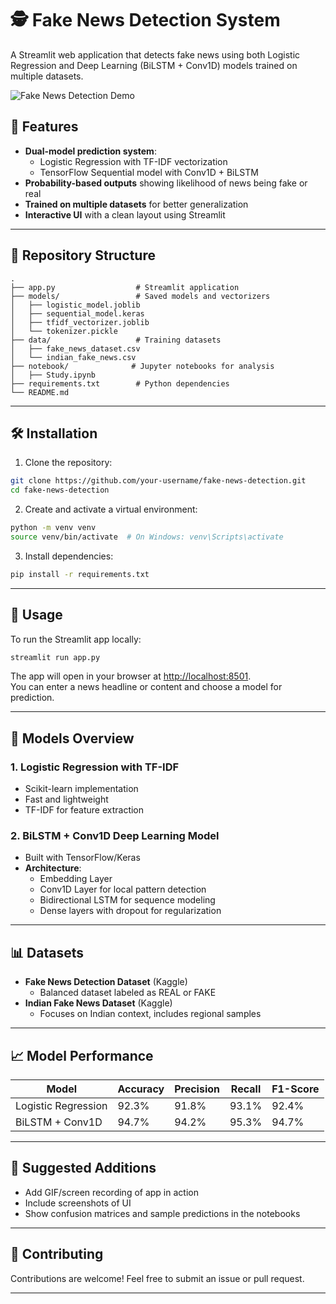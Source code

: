﻿# 🕵️ Fake News Detection System

A Streamlit web application that detects fake news using both Logistic Regression and Deep Learning (BiLSTM + Conv1D) models trained on multiple datasets.

![Fake News Detection Demo](https://media.giphy.com/media/v1.Y2lkPWVjZjA1ZTQ3cnplcHM3aDBwZW00bDR2ZGZjM3NsOHBod3U2M2s0OXZybzM5NHhuaCZlcD12MV9naWZzX3JlbGF0ZWQmY3Q9Zw/fSplBjxrvJAnP1W26q/giphy.gif) 

## 📌 Features

- **Dual-model prediction system**:
  - Logistic Regression with TF-IDF vectorization
  - TensorFlow Sequential model with Conv1D + BiLSTM
- **Probability-based outputs** showing likelihood of news being fake or real
- **Trained on multiple datasets** for better generalization
- **Interactive UI** with a clean layout using Streamlit

---

## 📂 Repository Structure

```
.
├── app.py                  # Streamlit application
├── models/                 # Saved models and vectorizers
│   ├── logistic_model.joblib
│   ├── sequential_model.keras
│   ├── tfidf_vectorizer.joblib
│   └── tokenizer.pickle
├── data/                   # Training datasets
│   ├── fake_news_dataset.csv
│   └── indian_fake_news.csv
├── notebook/              # Jupyter notebooks for analysis
│   ├── Study.ipynb
├── requirements.txt        # Python dependencies
└── README.md
```

---

## 🛠️ Installation

1. Clone the repository:

```bash
git clone https://github.com/your-username/fake-news-detection.git
cd fake-news-detection
```

2. Create and activate a virtual environment:

```bash
python -m venv venv
source venv/bin/activate  # On Windows: venv\Scripts\activate
```

3. Install dependencies:

```bash
pip install -r requirements.txt
```

---

## 🚀 Usage

To run the Streamlit app locally:

```bash
streamlit run app.py
```

The app will open in your browser at [http://localhost:8501](http://localhost:8501).  
You can enter a news headline or content and choose a model for prediction.

---

## 🧠 Models Overview

### 1. Logistic Regression with TF-IDF
- Scikit-learn implementation
- Fast and lightweight
- TF-IDF for feature extraction

### 2. BiLSTM + Conv1D Deep Learning Model
- Built with TensorFlow/Keras
- **Architecture**:
  - Embedding Layer
  - Conv1D Layer for local pattern detection
  - Bidirectional LSTM for sequence modeling
  - Dense layers with dropout for regularization

---

## 📊 Datasets

- **Fake News Detection Dataset** (Kaggle)
  - Balanced dataset labeled as REAL or FAKE
- **Indian Fake News Dataset** (Kaggle)
  - Focuses on Indian context, includes regional samples

---

## 📈 Model Performance

| Model                 | Accuracy | Precision | Recall | F1-Score |
|----------------------|----------|-----------|--------|----------|
| Logistic Regression  | 92.3%    | 91.8%     | 93.1%  | 92.4%    |
| BiLSTM + Conv1D      | 94.7%    | 94.2%     | 95.3%  | 94.7%    |

---

## 🧪 Suggested Additions

- Add GIF/screen recording of app in action
- Include screenshots of UI
- Show confusion matrices and sample predictions in the notebooks

---

## 🤝 Contributing

Contributions are welcome! Feel free to submit an issue or pull request.

---
<!--
## 📜 License

Licensed under the MIT License. See `LICENSE` for details. -->
